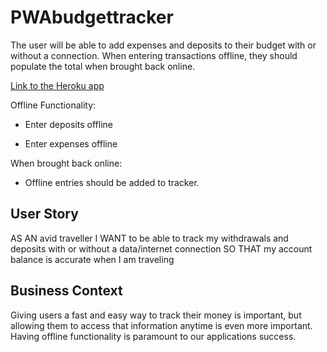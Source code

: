# PWAbudgettracker
The user will be able to add expenses and deposits to their budget with or without a connection. When entering transactions offline, they should populate the total when brought back online.

[Link to the Heroku app](https://git.heroku.com/mysterious-depths-48327.git)


Offline Functionality:

  * Enter deposits offline

  * Enter expenses offline

When brought back online:

  * Offline entries should be added to tracker.

## User Story
AS AN avid traveller
I WANT to be able to track my withdrawals and deposits with or without a data/internet connection
SO THAT my account balance is accurate when I am traveling

## Business Context

Giving users a fast and easy way to track their money is important, but allowing them to access that information anytime is even more important. Having offline functionality is paramount to our applications success.
